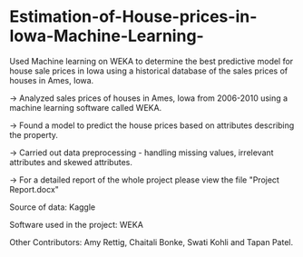 # Estimation-of-House-prices-in-Iowa-Machine-Learning-
Used Machine learning on WEKA to determine the best predictive model for house sale prices in Iowa using a historical database of the sales prices of houses in Ames, Iowa.

-> Analyzed sales prices of houses in Ames, Iowa from 2006-2010 using a machine learning software called WEKA.

-> Found a model to predict the house prices based on attributes describing the property.

-> Carried out data preprocessing - handling missing values, irrelevant attributes and skewed attributes. 

-> For a detailed report of the whole project please view the file "Project Report.docx"

Source of data: Kaggle 

Software used in the project: WEKA

Other Contributors: Amy Rettig, Chaitali Bonke, Swati Kohli and Tapan Patel.

